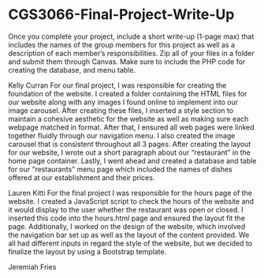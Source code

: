 # CGS3066-Final-Project-Write-Up

Once you complete your project, include a short write-up (1-page max) that includes the names of the group members for this project as well as a description of each member’s responsibilities. Zip all of your files in a folder and submit them through Canvas. Make sure to include the PHP code for creating the database, and menu table. 

Kelly Curran
For our final project, I was responsible for creating the foundation of the website. I created a folder containing the HTML files for our website along with any images I found online to implement into our image carousel. After creating these files, I inserted a style section to maintain a cohesive aesthetic for the website as well as making sure each webpage matched in format. After that, I ensured all web pages were linked together fluidly through our navigation menu. I also created the image carousel that is consistent throughout all 3 pages. After creating the layout for our website, I wrote out a short paragraph about our “restaurant” in the home page container. Lastly, I went ahead and created a database and table for our “restaurants” menu page which included the names of dishes offered at our establishment and their prices. 

Lauren Kitti
For the final project I was responsible for the hours page of the website. I created a JavaScript script to check the hours of the website and it would display to the user whether the restaurant was open or closed. I inserted this code into the hours.html page and ensured the layout fit the page. Additionally, I worked on the design of the website, which involved the navigation bar set up as well as the layout of the content provided. We all had different inputs in regard the style of the website, but we decided to finalize the layout by using a Bootstrap template. 

Jeremiah Fries
